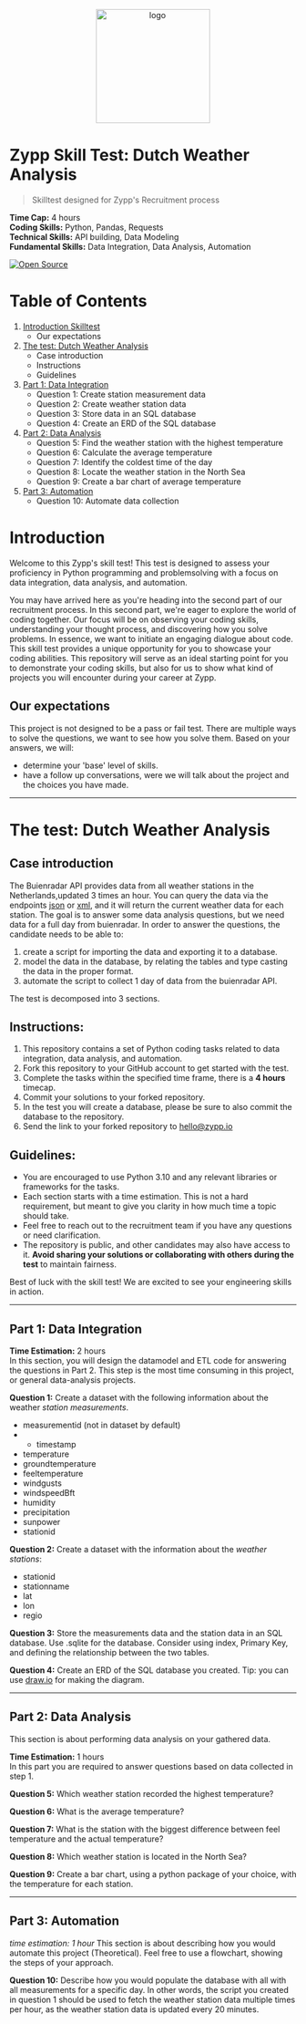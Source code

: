 <p align="center"><img alt="logo" src="https://www.zypp.io/static/assets/img/logos/zypp/white/500px.png" width="200"></p>

Zypp Skill Test: Dutch Weather Analysis
===

> Skilltest designed for Zypp's Recruitment process

**Time Cap:** 4 hours <br>
**Coding Skills:** Python, Pandas, Requests <br>
**Technical Skills:** API building, Data Modeling <br>
**Fundamental Skills:** Data Integration, Data Analysis, Automation <br>

[![Open Source](https://badges.frapsoft.com/os/v1/open-source.svg?v=103)](https://opensource.org/)

# Table of Contents
1. [Introduction Skilltest](#introduction-skilltest)
   - Our expectations
2. [The test: Dutch Weather Analysis](#the-test-dutch-weather-analysis)
   - Case introduction
   - Instructions
   - Guidelines
3. [Part 1: Data Integration](#part-1--data-integration)
   - Question 1: Create station measurement data
   - Question 2: Create weather station data
   - Question 3: Store data in an SQL database
   - Question 4: Create an ERD of the SQL database
4. [Part 2: Data Analysis](#part-2--data-analysis)
   - Question 5: Find the weather station with the highest temperature
   - Question 6: Calculate the average temperature
   - Question 7: Identify the coldest time of the day
   - Question 8: Locate the weather station in the North Sea
   - Question 9: Create a bar chart of average temperature
5. [Part 3: Automation](#part-3--automation)
   - Question 10: Automate data collection


#  Introduction 
Welcome to this Zypp's skill test! This test is designed to assess your proficiency in Python programming and problemsolving with a focus on data integration, data analysis, and automation.

You may have arrived here as you're heading into the second part of our recruitment process. In this second part, we're eager to explore the world of coding together. Our focus will be on observing your coding skills, understanding your thought process, and discovering how you solve problems. In essence, we want to initiate an engaging dialogue about code.
This skill test provides a unique opportunity for you to showcase your coding abilities. This repository will serve as an ideal starting point for you to demonstrate your coding skills, but also for us to show what kind of projects you will encounter during your career at Zypp. 

##  Our expectations
This project is not designed to be a pass or fail test. There are multiple ways to solve the questions, we want to see 
how you solve them. Based on your answers, we will:
- determine your 'base' level of skills.
- have a follow up conversations, were we will talk about the project and the choices you have made.

---

# The test: Dutch Weather Analysis
## Case introduction
The Buienradar API provides data from all weather stations in the Netherlands,updated 3 times an hour. You can query the data via the endpoints [json](https://json.buienradar.nl) or [xml](https://xml.buienradar.nl), and it will return the current weather data for each station.
The goal is to answer some data analysis questions, but we need data for a full day from buienradar. In order to answer the questions, the candidate needs to be able to: 
1. create a script for importing the data and exporting it to a database.
2. model the data in the database, by relating the tables and type casting the data in the proper format.
3. automate the script to collect 1 day of data from the buienradar API.

The test is decomposed into 3 sections.

## Instructions:
1. This repository contains a set of Python coding tasks related to data integration, data analysis, and automation.
2. Fork this repository to your GitHub account to get started with the test.
3. Complete the tasks within the specified time frame, there is a **4 hours** timecap.
4. Commit your solutions to your forked repository.
5. In the test you will create a database, please be sure to also commit the database to the repository.
6. Send the link to your forked repository to hello@zypp.io

## Guidelines:
- You are encouraged to use Python 3.10 and any relevant libraries or frameworks for the tasks.
- Each section starts with a time estimation. This is not a hard requirement, but meant to give you clarity in how much time a topic should take.
- Feel free to reach out to the recruitment team if you have any questions or need clarification.
- The repository is public, and other candidates may also have access to it. **Avoid sharing your solutions or collaborating with others during the test** to maintain fairness.

Best of luck with the skill test! We are excited to see your engineering skills in action.

---

## Part 1: Data Integration
**Time Estimation:** 2 hours <br>
In this section, you will design the datamodel and ETL code for answering the questions in Part 2. This step is the most
time consuming in this project, or general data-analysis projects. 

**Question 1:**
Create a dataset with the following information about the weather _station measurements_.
- measurementid (not in dataset by default)
- - timestamp
- temperature
- groundtemperature
- feeltemperature
- windgusts
- windspeedBft
- humidity
- precipitation
- sunpower
- stationid

**Question 2:**
Create a dataset with the information about the _weather stations_:
- stationid
- stationname
- lat
- lon
- regio


**Question 3:**
Store the measurements data and the station data in an SQL database. Use .sqlite for the database. Consider using index, Primary Key, and defining the relationship between the two tables.

**Question 4:**
Create an ERD  of the SQL database you created. Tip: you can use [draw.io](https://app.diagrams.net/) for making the diagram.

---

## Part 2: Data Analysis
This section is about performing data analysis on your gathered data. 

**Time Estimation:** 1 hours <br>
In this part you are required to answer questions based on data collected in step 1.

**Question 5:**
Which weather station recorded the highest temperature?

**Question 6:**
What is the average temperature?

**Question 7:**
What is the station with the biggest difference between feel temperature and the actual temperature?

**Question 8:**
Which weather station is located in the North Sea?

**Question 9:**
Create a bar chart, using a python package of your choice, with the temperature for each station.

---

## Part 3: Automation
*time estimation: 1 hour*
This section is about describing how you would automate this project (Theoretical). Feel free to use a 
flowchart, showing the steps of your approach.

**Question 10:**
Describe how you would populate the database with all with all measurements for a specific day. 
In other words, the script you created in question 1 should be used to fetch the weather station data multiple times per hour, as the weather station data is updated every 20 minutes.
